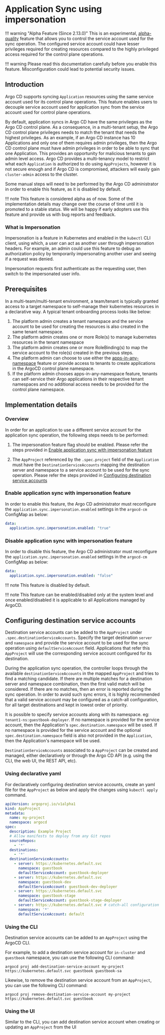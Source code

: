 # Application Sync using impersonation

!!! warning "Alpha Feature (Since 2.13.0)"
    This is an experimental, [alpha-quality](https://github.com/argoproj/argoproj/blob/main/community/feature-status.md#alpha) 
    feature that allows you to control the service account used for the sync operation. The configured service account 
    could have lesser privileges required for creating resources compared to the highly privileged access required for 
    the control plane operations.

!!! warning
    Please read this documentation carefully before you enable this feature. Misconfiguration could lead to potential security issues.

## Introduction

Argo CD supports syncing `Application` resources using the same service account used for its control plane operations. This feature enables users to decouple service account used for application sync from the service account used for control plane operations.

By default, application syncs in Argo CD have the same privileges as the Argo CD control plane. As a consequence, in a multi-tenant setup, the Argo CD control plane privileges needs to match the tenant that needs the highest privileges. As an example, if an Argo CD instance has 10 Applications and only one of them requires admin privileges, then the Argo CD control plane must have admin privileges in order to be able to sync that one Application. This provides an opportunity for malicious tenants to gain admin level access. Argo CD provides a multi-tenancy model to restrict what each `Application` is authorized to do using `AppProjects`, however it is not secure enough and if Argo CD is compromised, attackers will easily gain `cluster-admin` access to the cluster.

Some manual steps will need to be performed by the Argo CD administrator in order to enable this feature, as it is disabled by default.

!!! note
    This feature is considered alpha as of now. Some of the implementation details may change over the course of time until it is promoted to a stable status. We will be happy if early adopters use this feature and provide us with bug reports and feedback.

### What is Impersonation

Impersonation is a feature in Kubernetes and enabled in the `kubectl` CLI client, using which, a user can act as another user through impersonation headers. For example, an admin could use this feature to debug an authorization policy by temporarily impersonating another user and seeing if a request was denied.

Impersonation requests first authenticate as the requesting user, then switch to the impersonated user info.

## Prerequisites

In a multi-team/multi-tenant environment, a team/tenant is typically granted access to a target namespace to self-manage their kubernetes resources in a declarative way.
A typical tenant onboarding process looks like below:
1. The platform admin creates a tenant namespace and the service account to be used for creating the resources is also created in the same tenant namespace.
2. The platform admin creates one or more Role(s) to manage kubernetes resources in the tenant namespace
3. The platform admin creates one or more RoleBinding(s) to map the service account to the role(s) created in the previous steps.
4. The platform admin can choose to use either the [apps-in-any-namespace](./app-any-namespace.md) feature or provide access to tenants to create applications in the ArgoCD control plane namespace.
5. If the platform admin chooses apps-in-any-namespace feature, tenants can self-service their Argo applications in their respective tenant namespaces and no additional access needs to be provided for the control plane namespace.

## Implementation details

### Overview

In order for an application to use a different service account for the application sync operation, the following steps needs to be performed:

1. The impersonation feature flag should be enabled. Please refer the steps provided in [Enable application sync with impersonation feature](#enable-application-sync-with-impersonation-feature)

2. The `AppProject` referenced by the `.spec.project` field of the `Application` must have the `DestinationServiceAccounts` mapping the destination server and namespace to a service account to be used for the sync operation. Please refer the steps provided in [Configuring destination service accounts](#configuring-destination-service-accounts)


### Enable application sync with impersonation feature

In order to enable this feature, the Argo CD administrator must reconfigure the `application.sync.impersonation.enabled` settings in the `argocd-cm` ConfigMap as below:

```yaml
data:
  application.sync.impersonation.enabled: "true"
```

### Disable application sync with impersonation feature

In order to disable this feature, the Argo CD administrator must reconfigure the `application.sync.impersonation.enabled` settings in the `argocd-cm` ConfigMap as below:

```yaml
data:
  application.sync.impersonation.enabled: "false"
```

!!! note
    This feature is disabled by default.

!!! note
    This feature can be enabled/disabled only at the system level and once enabled/disabled it is applicable to all Applications managed by ArgoCD.

## Configuring destination service accounts

Destination service accounts can be added to the `AppProject` under `.spec.destinationServiceAccounts`. Specify the target destination `server` and `namespace` and provide the service account to be used for the sync operation using `defaultServiceAccount` field. Applications that refer this `AppProject` will use the corresponding service account configured for its destination.

During the application sync operation, the controller loops through the available `destinationServiceAccounts` in the mapped `AppProject` and tries to find a matching candidate. If there are multiple matches for a destination server and namespace combination, then the first valid match will be considered. If there are no matches, then an error is reported during the sync operation. In order to avoid such sync errors, it is highly recommended that a valid service account may be configured as a catch-all configuration, for all target destinations and kept in lowest order of priority.

It is possible to specify service accounts along with its namespace. eg: `tenant1-ns:guestbook-deployer`. If no namespace is provided for the service account, then the Application's `spec.destination.namespace` will be used. If no namespace is provided for the service account and the optional `spec.destination.namespace` field is also not provided in the `Application`, then the Application's namespace will be used.

`DestinationServiceAccounts` associated to a `AppProject` can be created and managed, either declaratively or through the Argo CD API (e.g. using the CLI, the web UI, the REST API, etc).

### Using declarative yaml

For declaratively configuring destination service accounts, create an yaml file for the `AppProject` as below and apply the changes using `kubectl apply` command.

```yaml
apiVersion: argoproj.io/v1alpha1
kind: AppProject
metadata:
  name: my-project
  namespace: argocd
spec:
  description: Example Project
  # Allow manifests to deploy from any Git repos
  sourceRepos:
    - '*'
  destinations:
    - '*'
  destinationServiceAccounts:
    - server: https://kubernetes.default.svc
      namespace: guestbook
      defaultServiceAccount: guestbook-deployer
    - server: https://kubernetes.default.svc
      namespace: guestbook-dev
      defaultServiceAccount: guestbook-dev-deployer
    - server: https://kubernetes.default.svc
      namespace: guestbook-stage
      defaultServiceAccount: guestbook-stage-deployer
    - server: https://kubernetes.default.svc # catch-all configuration
      namespace: '*'
      defaultServiceAccount: default
```

### Using the CLI

Destination service accounts can be added to an `AppProject` using the ArgoCD CLI.

For example, to add a destination service account for `in-cluster` and `guestbook` namespace, you can use the following CLI command:

```shell
argocd proj add-destination-service-account my-project https://kubernetes.default.svc guestbook guestbook-sa
```

Likewise, to remove the destination service account from an `AppProject`, you can use the following CLI command:

```shell
argocd proj remove-destination-service-account my-project https://kubernetes.default.svc guestbook
```

### Using the UI

Similar to the CLI, you can add destination service account when creating or updating an `AppProject` from the UI

